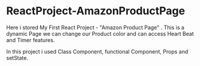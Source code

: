 # ReactProject-AmazonProductPage
Here i stored My First React Project - "Amazon Product Page" . This is a dynamic Page we can change our Product color and can access Heart Beat and Timer features.

In this project i used Class Component, functional Component, Props and setState.
